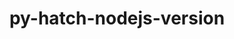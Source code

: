 ---
title: "py-hatch-nodejs-version"
layout: cache
categories: [package, develop]
meta: {"compilers": ["gcc@11.4.0", "gcc@7.3.1", "gcc@9.4.0", "none"], "num_specs": 44, "num_specs_by_stack": {"aws-isc": 1, "aws-isc-aarch64": 1, "data-vis-sdk": 7, "e4s": 12, "e4s-neoverse-v2": 14, "e4s-neoverse_v1": 6, "e4s-power": 3, "root": 44}, "oss": ["amzn2", "ubuntu20.04", "ubuntu22.04"], "platforms": ["linux"], "stacks": ["aws-isc", "aws-isc-aarch64", "data-vis-sdk", "e4s", "e4s-neoverse-v2", "e4s-neoverse_v1", "e4s-power", "root"], "targets": ["aarch64", "neoverse_v1", "neoverse_v2", "ppc64le", "x86_64_v3"], "versions": ["0.3.2"]}
spec_details: [{"compiler": "gcc@9.4.0", "hash": "2aj6xjvsd2winzmcntle5pdzi4gi2jjx", "os": "ubuntu20.04", "platform": "linux", "size": "-", "stacks": ["e4s-power", "root"], "target": "ppc64le", "variants": ["build_system=python_pip"], "versions": ["0.3.2"]}, {"compiler": "none", "hash": "2azruxabi3akhhbc2uy26gl6fhcix7es", "os": "ubuntu22.04", "platform": "linux", "size": "-", "stacks": ["e4s", "root"], "target": "x86_64_v3", "variants": ["build_system=python_pip"], "versions": ["0.3.2"]}, {"compiler": "none", "hash": "2egmpqg2473cahqnjm72lmnkgdoxyruj", "os": "ubuntu22.04", "platform": "linux", "size": "-", "stacks": ["e4s-neoverse-v2", "root"], "target": "neoverse_v2", "variants": ["build_system=python_pip"], "versions": ["0.3.2"]}, {"compiler": "none", "hash": "2hqqnlthfuchbmgv34igdy7vuxjesfh6", "os": "ubuntu22.04", "platform": "linux", "size": "-", "stacks": ["e4s", "root"], "target": "x86_64_v3", "variants": ["build_system=python_pip"], "versions": ["0.3.2"]}, {"compiler": "none", "hash": "3idxk3zlrfokrtriui5e7mujgbcoih4i", "os": "ubuntu20.04", "platform": "linux", "size": "-", "stacks": ["data-vis-sdk", "root"], "target": "x86_64_v3", "variants": ["build_system=python_pip"], "versions": ["0.3.2"]}, {"compiler": "none", "hash": "56lecazmsnpxqpz472cwigpb7sws4osw", "os": "ubuntu20.04", "platform": "linux", "size": "-", "stacks": ["data-vis-sdk", "root"], "target": "x86_64_v3", "variants": ["build_system=python_pip"], "versions": ["0.3.2"]}, {"compiler": "none", "hash": "5dipfxgszhgxyv2cxbr44wovx3nob7ho", "os": "ubuntu22.04", "platform": "linux", "size": "-", "stacks": ["e4s-neoverse-v2", "root"], "target": "neoverse_v2", "variants": ["build_system=python_pip"], "versions": ["0.3.2"]}, {"compiler": "none", "hash": "5gikeibg7shiam56beb42wrthvp6oxlw", "os": "ubuntu22.04", "platform": "linux", "size": "-", "stacks": ["e4s-neoverse-v2", "root"], "target": "neoverse_v2", "variants": ["build_system=python_pip"], "versions": ["0.3.2"]}, {"compiler": "gcc@9.4.0", "hash": "7hqz26qhz3aseecrdo3m5undvxehvw6n", "os": "ubuntu20.04", "platform": "linux", "size": "-", "stacks": ["e4s-power", "root"], "target": "ppc64le", "variants": ["build_system=python_pip"], "versions": ["0.3.2"]}, {"compiler": "gcc@11.4.0", "hash": "axkh7uc6hjswglatwx7ztkvdgk6ewhss", "os": "ubuntu22.04", "platform": "linux", "size": "-", "stacks": ["e4s-neoverse_v1", "root"], "target": "neoverse_v1", "variants": ["build_system=python_pip"], "versions": ["0.3.2"]}, {"compiler": "none", "hash": "c3nzpbbr5xsgdu5w426i6brz6fsu4bfd", "os": "ubuntu22.04", "platform": "linux", "size": "-", "stacks": ["e4s", "root"], "target": "x86_64_v3", "variants": ["build_system=python_pip"], "versions": ["0.3.2"]}, {"compiler": "none", "hash": "cj2ztnkvduznfgvsdvdte6krslj77a63", "os": "ubuntu22.04", "platform": "linux", "size": "-", "stacks": ["e4s-neoverse-v2", "root"], "target": "neoverse_v2", "variants": ["build_system=python_pip"], "versions": ["0.3.2"]}, {"compiler": "none", "hash": "cmb3jpv3bxgn76athqgrjq7yvqklkc34", "os": "ubuntu22.04", "platform": "linux", "size": "-", "stacks": ["e4s-neoverse-v2", "root"], "target": "neoverse_v2", "variants": ["build_system=python_pip"], "versions": ["0.3.2"]}, {"compiler": "none", "hash": "drpmi7nugtkmub2mcwz2yxmia55vvjr4", "os": "ubuntu22.04", "platform": "linux", "size": "-", "stacks": ["e4s-neoverse-v2", "root"], "target": "neoverse_v2", "variants": ["build_system=python_pip"], "versions": ["0.3.2"]}, {"compiler": "none", "hash": "dysnsdbij73hd2xwqjutf2zy3wdxnjc2", "os": "ubuntu20.04", "platform": "linux", "size": "-", "stacks": ["data-vis-sdk", "root"], "target": "x86_64_v3", "variants": ["build_system=python_pip"], "versions": ["0.3.2"]}, {"compiler": "none", "hash": "e7pkncvu42ilsdaamhkxei6avdjnlkxb", "os": "ubuntu22.04", "platform": "linux", "size": "-", "stacks": ["e4s", "root"], "target": "x86_64_v3", "variants": ["build_system=python_pip"], "versions": ["0.3.2"]}, {"compiler": "none", "hash": "f2pox6a5ymfyu5ek7qcckzzjvvpkxoph", "os": "ubuntu22.04", "platform": "linux", "size": "-", "stacks": ["e4s", "root"], "target": "x86_64_v3", "variants": ["build_system=python_pip"], "versions": ["0.3.2"]}, {"compiler": "none", "hash": "fbfwnbmgz6mnk3c3i4jaabx5sy4unmk2", "os": "ubuntu22.04", "platform": "linux", "size": "-", "stacks": ["e4s", "root"], "target": "x86_64_v3", "variants": ["build_system=python_pip"], "versions": ["0.3.2"]}, {"compiler": "gcc@7.3.1", "hash": "g2e7in6fnqzrikzxcg2ipmyow64mjske", "os": "amzn2", "platform": "linux", "size": "-", "stacks": ["aws-isc-aarch64", "root"], "target": "aarch64", "variants": ["build_system=python_pip"], "versions": ["0.3.2"]}, {"compiler": "gcc@11.4.0", "hash": "gkmdqds2rtmjkbk3rwamkdxlpm3mnjt4", "os": "ubuntu22.04", "platform": "linux", "size": "-", "stacks": ["e4s-neoverse_v1", "root"], "target": "neoverse_v1", "variants": ["build_system=python_pip"], "versions": ["0.3.2"]}, {"compiler": "none", "hash": "hcp7rtnimo26nihbocw7sjhfml6snrts", "os": "ubuntu22.04", "platform": "linux", "size": "-", "stacks": ["e4s", "root"], "target": "x86_64_v3", "variants": ["build_system=python_pip"], "versions": ["0.3.2"]}, {"compiler": "none", "hash": "i6lh3zcd7jc5odkhltamb3sezjaajd2g", "os": "ubuntu20.04", "platform": "linux", "size": "-", "stacks": ["data-vis-sdk", "root"], "target": "x86_64_v3", "variants": ["build_system=python_pip"], "versions": ["0.3.2"]}, {"compiler": "gcc@11.4.0", "hash": "j3j2odqhprymfwgfuvkhsus6j37a5nq6", "os": "ubuntu22.04", "platform": "linux", "size": "-", "stacks": ["e4s-neoverse_v1", "root"], "target": "neoverse_v1", "variants": ["build_system=python_pip"], "versions": ["0.3.2"]}, {"compiler": "none", "hash": "k7eil4ktolt67swl5ababpkswc6ee6bc", "os": "ubuntu22.04", "platform": "linux", "size": "-", "stacks": ["e4s", "root"], "target": "x86_64_v3", "variants": ["build_system=python_pip"], "versions": ["0.3.2"]}, {"compiler": "none", "hash": "mkbxepukvnwvbeunhxbgkvl5h7p5sgrx", "os": "ubuntu20.04", "platform": "linux", "size": "-", "stacks": ["data-vis-sdk", "root"], "target": "x86_64_v3", "variants": ["build_system=python_pip"], "versions": ["0.3.2"]}, {"compiler": "gcc@7.3.1", "hash": "ntrsmosxe46r2g7nurgvuachyljttwbk", "os": "amzn2", "platform": "linux", "size": "-", "stacks": ["aws-isc", "root"], "target": "x86_64_v3", "variants": ["build_system=python_pip"], "versions": ["0.3.2"]}, {"compiler": "none", "hash": "pkbiw5r4ajtr4s3uv2fmngohzanmxbs4", "os": "ubuntu22.04", "platform": "linux", "size": "-", "stacks": ["e4s-neoverse-v2", "root"], "target": "neoverse_v2", "variants": ["build_system=python_pip"], "versions": ["0.3.2"]}, {"compiler": "gcc@11.4.0", "hash": "pnb52m3mlkxoktligditw62khpbg6spf", "os": "ubuntu22.04", "platform": "linux", "size": "-", "stacks": ["e4s-neoverse_v1", "root"], "target": "neoverse_v1", "variants": ["build_system=python_pip"], "versions": ["0.3.2"]}, {"compiler": "none", "hash": "px5lnxh4sjstc6xq6xfupags7hwpjci7", "os": "ubuntu22.04", "platform": "linux", "size": "-", "stacks": ["e4s-neoverse-v2", "root"], "target": "neoverse_v2", "variants": ["build_system=python_pip"], "versions": ["0.3.2"]}, {"compiler": "gcc@9.4.0", "hash": "q7uf7xv3codl5pjnvxv3v3icyfo3vk5e", "os": "ubuntu20.04", "platform": "linux", "size": "-", "stacks": ["e4s-power", "root"], "target": "ppc64le", "variants": ["build_system=python_pip"], "versions": ["0.3.2"]}, {"compiler": "none", "hash": "qrvtmzvm6kluf4nqkxnppokr6kmzw5hc", "os": "ubuntu22.04", "platform": "linux", "size": "-", "stacks": ["e4s-neoverse-v2", "root"], "target": "neoverse_v2", "variants": ["build_system=python_pip"], "versions": ["0.3.2"]}, {"compiler": "none", "hash": "qsq646czzlmvw5oywajhrjwo3qnwgrql", "os": "ubuntu22.04", "platform": "linux", "size": "-", "stacks": ["e4s-neoverse-v2", "root"], "target": "neoverse_v2", "variants": ["build_system=python_pip"], "versions": ["0.3.2"]}, {"compiler": "none", "hash": "qtgvfe3j57dt4kkd4zjpadzzb5ernll3", "os": "ubuntu22.04", "platform": "linux", "size": "-", "stacks": ["e4s-neoverse-v2", "root"], "target": "neoverse_v2", "variants": ["build_system=python_pip"], "versions": ["0.3.2"]}, {"compiler": "none", "hash": "rb4sltnommsr3omz432iud7dhus52ozu", "os": "ubuntu22.04", "platform": "linux", "size": "-", "stacks": ["e4s-neoverse-v2", "root"], "target": "neoverse_v2", "variants": ["build_system=python_pip"], "versions": ["0.3.2"]}, {"compiler": "none", "hash": "rbndiw42zvrgwjn2fvh6mocjzq7mm775", "os": "ubuntu22.04", "platform": "linux", "size": "-", "stacks": ["e4s-neoverse-v2", "root"], "target": "neoverse_v2", "variants": ["build_system=python_pip"], "versions": ["0.3.2"]}, {"compiler": "gcc@11.4.0", "hash": "scaxnafjor5dnv5havjfkxzxhwfe4ief", "os": "ubuntu22.04", "platform": "linux", "size": "-", "stacks": ["e4s-neoverse_v1", "root"], "target": "neoverse_v1", "variants": ["build_system=python_pip"], "versions": ["0.3.2"]}, {"compiler": "none", "hash": "siiaykd76sfyg5u5hsmtll4up5yzouaj", "os": "ubuntu20.04", "platform": "linux", "size": "-", "stacks": ["data-vis-sdk", "root"], "target": "x86_64_v3", "variants": ["build_system=python_pip"], "versions": ["0.3.2"]}, {"compiler": "none", "hash": "t2jjtgb3nqo3aczyfos6kk72j3nrtn7k", "os": "ubuntu22.04", "platform": "linux", "size": "-", "stacks": ["e4s", "root"], "target": "x86_64_v3", "variants": ["build_system=python_pip"], "versions": ["0.3.2"]}, {"compiler": "gcc@11.4.0", "hash": "u5tfeyiuemorubkdstjhm5chjccs4mxu", "os": "ubuntu22.04", "platform": "linux", "size": "-", "stacks": ["e4s-neoverse_v1", "root"], "target": "neoverse_v1", "variants": ["build_system=python_pip"], "versions": ["0.3.2"]}, {"compiler": "none", "hash": "uwmatfatqvhgikxviyz4ragtyr7hf5mj", "os": "ubuntu22.04", "platform": "linux", "size": "-", "stacks": ["e4s", "root"], "target": "x86_64_v3", "variants": ["build_system=python_pip"], "versions": ["0.3.2"]}, {"compiler": "none", "hash": "wjiayqiazg2qnkgvz7iblp6jwybrsly7", "os": "ubuntu20.04", "platform": "linux", "size": "-", "stacks": ["data-vis-sdk", "root"], "target": "x86_64_v3", "variants": ["build_system=python_pip"], "versions": ["0.3.2"]}, {"compiler": "none", "hash": "wlfgrp5q5drxd4tyvplyjikhltxpk7c4", "os": "ubuntu22.04", "platform": "linux", "size": "-", "stacks": ["e4s", "root"], "target": "x86_64_v3", "variants": ["build_system=python_pip"], "versions": ["0.3.2"]}, {"compiler": "none", "hash": "wm52ptp46gjwc2rjee53kdc5celu7xk4", "os": "ubuntu22.04", "platform": "linux", "size": "-", "stacks": ["e4s-neoverse-v2", "root"], "target": "neoverse_v2", "variants": ["build_system=python_pip"], "versions": ["0.3.2"]}, {"compiler": "none", "hash": "yttggevmlk2nsohmfhkkido7ex4ykiqi", "os": "ubuntu22.04", "platform": "linux", "size": "-", "stacks": ["e4s", "root"], "target": "x86_64_v3", "variants": ["build_system=python_pip"], "versions": ["0.3.2"]}]
---